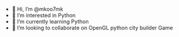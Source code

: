 - 👋 Hi, I’m @mkoo7mk
- 👀 I’m interested in Python
- 🌱 I’m currently learning Python
- 💞️ I’m looking to collaborate on OpenGL python city builder Game

<!---
mkoo7mk/mkoo7mk is a ✨ special ✨ repository because its `README.md` (this file) appears on your GitHub profile.
You can click the Preview link to take a look at your changes.
--->
